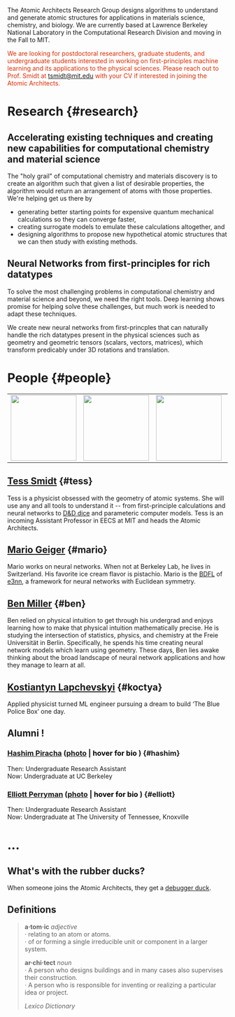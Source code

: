 The Atomic Architects Research Group designs algorithms to understand and generate atomic structures for applications in materials science, chemistry, and biology. We are currently based at Lawrence Berkeley National Laboratory in the Computational Research Division and moving in the Fall to MIT.


<font color="#de2c00">We are looking for postdoctoral researchers, graduate students, and undergraduate students interested in working on first-principles machine learning and its applications to the physical sciences. Please reach out to Prof. Smidt at tsmidt@mit.edu with your CV if interested in joining the Atomic Architects.</font>

# Research {#research}

## Accelerating existing techniques and creating new capabilities for computational chemistry and material science

The "holy grail" of computational chemistry and materials discovery is to create an algorithm such that given a list of desirable properties, the algorithm would return an arrangement of atoms with those properties. We're helping get us there by
* generating better starting points for expensive quantum mechanical calculations so they can converge faster,
* creating surrogate models to emulate these calculations altogether, and
* designing algorithms to propose new hypothetical atomic structures that we can then study with existing methods. 

## Neural Networks from first-principles for rich datatypes 

To solve the most challenging problems in computational chemistry and material science and beyond, we need the right tools. Deep learning shows promise for helping solve these challenges, but much work is needed to adapt these techniques.

We create new neural networks from first-princples that can naturally handle the rich datatypes present in the physical sciences such as geometry and geometric tensors (scalars, vectors, matrices), which transform predicably under 3D rotations and translation.

# People {#people}

<table>
<tr>
  <td width="150">
  <a href="#tess"><img src="https://atomicarchitects.github.io/assets/img/tess_with_duck_small.jpg" width="150"/></a>
  </td>
 <td width="150">
  <a href="#mario"><img src="https://atomicarchitects.github.io/assets/img/mario_with_duck_small.jpg" width="150"/></a>
  </td>
  <td width="150">
  <a href="#ben"><img src="https://atomicarchitects.github.io/assets/img/ben_with_duck_small.jpg" width="150"/></a>
  </td>
  <td width="150">
  <a href="#koctya"><img src="https://atomicarchitects.github.io/assets/img/koctya_with_duck_small.jpg" width="150"/></a>
  </td>
</tr>
</table>

## <a href="https://blondegeek.github.io/">Tess Smidt</a> {#tess}
Tess is a physicist obsessed with the geometry of atomic systems. She will use any and all tools to understand it -- from first-principle calculations and neural networks to <a href="https://en.wikipedia.org/wiki/Dice#Applications">D&D dice</a> and parameteric computer models. Tess is an incoming Assistant Professor in EECS at MIT and heads the Atomic Architects.

## <a href="https://mariogeiger.ch/">Mario Geiger</a> {#mario}
Mario works on neural networks. When not at Berkeley Lab, he lives in Switzerland. His favorite ice cream flavor is pistachio. Mario is the <a href="https://en.wikipedia.org/wiki/Benevolent_dictator_for_life">BDFL</a> of <a href="https://github.com/e3nn/e3nn">e3nn</a>, a framework for neural networks with Euclidean symmetry.

## <a href="http://mathben.com/">Ben Miller</a> {#ben}
Ben relied on physical intuition to get through his undergrad and enjoys learning how to make that physical intuition mathematically precise. He is studying the intersection of statistics, physics, and chemistry at the Freie Universität in Berlin. Specifically, he spends his time creating neural network models which learn using geometry. These days, Ben lies awake thinking about the broad landscape of neural network applications and how they manage to learn at all.

## <a href="https://www.linkedin.com/in/klsky/">Kostiantyn Lapchevskyi</a> {#koctya}
Applied physicist turned ML engineer pursuing a dream to build ‘The Blue Police Box’ one day.

## Alumni !

### <a href="https://www.linkedin.com/in/hashim-piracha-65118116b/">Hashim Piracha</a> (<a href="https://atomicarchitects.github.io/assets/img/hashim_with_duck_small.jpg">photo</a> | <a href=" " title="Joining the team as an undergraduate from UC Berkeley, Hashim can often be spotted calculating tensor products of spherical harmonic signals, clustering atomic datasets, and jamming to Pakistani music. Whilst sipping cups of chai, he applies dimensionality reduction techniques such as t-SNE and PCA to visualize high dimensional data. Note: It is said that the more chai he drinks, the more efficient he becomes." style="background-color:#FFFFFF;color:#000000;text-decoration:none"> hover for bio</a> ) {#hashim} 
Then: Undergraduate Research Assistant 
<br>
Now: Undergraduate at UC Berkeley

### <a href="https://elliottperryman.vivaldi.net">Elliott Perryman</a> (<a href="https://atomicarchitects.github.io/assets/img/elliott_with_duck_small.jpg">photo</a> | <a href=" " title="Elliott is an undergraduate student studying computer science and physics and working at LBL through the SULI program. Elliott is from the Mule Capital of the world and enjoys running with friends, reading by the fireplace, and a maximally efficient line of Python." style="background-color:#FFFFFF;color:#000000;text-decoration:none"> hover for bio</a> ) {#elliott}
Then: Undergraduate Research Assistant
<br>
Now: Undergraduate at The University of Tennessee, Knoxville

# ...

## What's with the rubber ducks?
When someone joins the Atomic Architects, they get a <a href="https://en.wikipedia.org/wiki/Rubber_duck_debugging">debugger duck</a>.

## Definitions

> <b>a&#183;tom&#183;ic</b> <i>adjective</i><br>
> &#183; relating to an atom or atoms. <br>
> &#183; of or forming a single irreducible unit or component in a larger system. <br>
>
> <b>ar&#183;chi&#183;tect</b> <i>noun</i><br>
> &#183; A person who designs buildings and in many cases also supervises their construction. <br>
> &#183; A person who is responsible for inventing or realizing a particular idea or project.
>
> <i>Lexico Dictionary</i>


